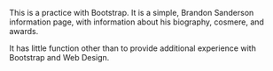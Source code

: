 This is a practice with Bootstrap. It is a simple, Brandon Sanderson information page, with information about his biography, cosmere, and awards. 

It has little function other than to provide additional experience with Bootstrap and Web Design.
